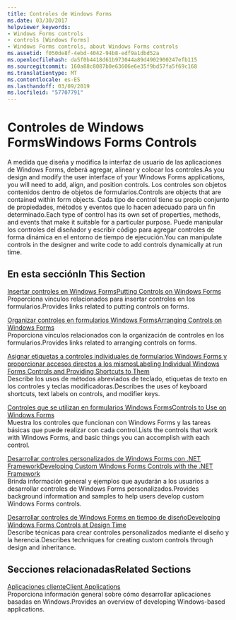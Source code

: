 ```yaml
---
title: Controles de Windows Forms
ms.date: 03/30/2017
helpviewer_keywords:
- Windows Forms controls
- controls [Windows Forms]
- Windows Forms controls, about Windows Forms controls
ms.assetid: f050de8f-4ebd-4042-94b8-edf9a1dbd52a
ms.openlocfilehash: da5f0b4418d61b973044a89d4902900247efb115
ms.sourcegitcommit: 160a88c8087b0e63606e6e35f9bd57fa5f69c168
ms.translationtype: MT
ms.contentlocale: es-ES
ms.lasthandoff: 03/09/2019
ms.locfileid: "57707791"
---
```

# <a name="windows-forms-controls"></a><span data-ttu-id="5e607-102">Controles de Windows Forms</span><span class="sxs-lookup"><span data-stu-id="5e607-102">Windows Forms Controls</span></span>
<span data-ttu-id="5e607-103">A medida que diseña y modifica la interfaz de usuario de las aplicaciones de Windows Forms, deberá agregar, alinear y colocar los controles.</span><span class="sxs-lookup"><span data-stu-id="5e607-103">As you design and modify the user interface of your Windows Forms applications, you will need to add, align, and position controls.</span></span> <span data-ttu-id="5e607-104">Los controles son objetos contenidos dentro de objetos de formularios.</span><span class="sxs-lookup"><span data-stu-id="5e607-104">Controls are objects that are contained within form objects.</span></span> <span data-ttu-id="5e607-105">Cada tipo de control tiene su propio conjunto de propiedades, métodos y eventos que lo hacen adecuado para un fin determinado.</span><span class="sxs-lookup"><span data-stu-id="5e607-105">Each type of control has its own set of properties, methods, and events that make it suitable for a particular purpose.</span></span> <span data-ttu-id="5e607-106">Puede manipular los controles del diseñador y escribir código para agregar controles de forma dinámica en el entorno de tiempo de ejecución.</span><span class="sxs-lookup"><span data-stu-id="5e607-106">You can manipulate controls in the designer and write code to add controls dynamically at run time.</span></span>  
  
## <a name="in-this-section"></a><span data-ttu-id="5e607-107">En esta sección</span><span class="sxs-lookup"><span data-stu-id="5e607-107">In This Section</span></span>  
 [<span data-ttu-id="5e607-108">Insertar controles en Windows Forms</span><span class="sxs-lookup"><span data-stu-id="5e607-108">Putting Controls on Windows Forms</span></span>](putting-controls-on-windows-forms.md)  
 <span data-ttu-id="5e607-109">Proporciona vínculos relacionados para insertar controles en los formularios.</span><span class="sxs-lookup"><span data-stu-id="5e607-109">Provides links related to putting controls on forms.</span></span>  
  
 [<span data-ttu-id="5e607-110">Organizar controles en formularios Windows Forms</span><span class="sxs-lookup"><span data-stu-id="5e607-110">Arranging Controls on Windows Forms</span></span>](arranging-controls-on-windows-forms.md)  
 <span data-ttu-id="5e607-111">Proporciona vínculos relacionados con la organización de controles en los formularios.</span><span class="sxs-lookup"><span data-stu-id="5e607-111">Provides links related to arranging controls on forms.</span></span>  
  
 [<span data-ttu-id="5e607-112">Asignar etiquetas a controles individuales de formularios Windows Forms y proporcionar accesos directos a los mismos</span><span class="sxs-lookup"><span data-stu-id="5e607-112">Labeling Individual Windows Forms Controls and Providing Shortcuts to Them</span></span>](labeling-individual-windows-forms-controls-and-providing-shortcuts-to-them.md)  
 <span data-ttu-id="5e607-113">Describe los usos de métodos abreviados de teclado, etiquetas de texto en los controles y teclas modificadoras.</span><span class="sxs-lookup"><span data-stu-id="5e607-113">Describes the uses of keyboard shortcuts, text labels on controls, and modifier keys.</span></span>  
  
 [<span data-ttu-id="5e607-114">Controles que se utilizan en formularios Windows Forms</span><span class="sxs-lookup"><span data-stu-id="5e607-114">Controls to Use on Windows Forms</span></span>](controls-to-use-on-windows-forms.md)  
 <span data-ttu-id="5e607-115">Muestra los controles que funcionan con Windows Forms y las tareas básicas que puede realizar con cada control.</span><span class="sxs-lookup"><span data-stu-id="5e607-115">Lists the controls that work with Windows Forms, and basic things you can accomplish with each control.</span></span>  
  
 [<span data-ttu-id="5e607-116">Desarrollar controles personalizados de Windows Forms con .NET Framework</span><span class="sxs-lookup"><span data-stu-id="5e607-116">Developing Custom Windows Forms Controls with the .NET Framework</span></span>](developing-custom-windows-forms-controls.md)  
 <span data-ttu-id="5e607-117">Brinda información general y ejemplos que ayudarán a los usuarios a desarrollar controles de Windows Forms personalizados.</span><span class="sxs-lookup"><span data-stu-id="5e607-117">Provides background information and samples to help users develop custom Windows Forms controls.</span></span>  
  
 [<span data-ttu-id="5e607-118">Desarrollar controles de Windows Forms en tiempo de diseño</span><span class="sxs-lookup"><span data-stu-id="5e607-118">Developing Windows Forms Controls at Design Time</span></span>](developing-windows-forms-controls-at-design-time.md)  
 <span data-ttu-id="5e607-119">Describe técnicas para crear controles personalizados mediante el diseño y la herencia.</span><span class="sxs-lookup"><span data-stu-id="5e607-119">Describes techniques for creating custom controls through design and inheritance.</span></span>  
  
## <a name="related-sections"></a><span data-ttu-id="5e607-120">Secciones relacionadas</span><span class="sxs-lookup"><span data-stu-id="5e607-120">Related Sections</span></span>  
 [<span data-ttu-id="5e607-121">Aplicaciones cliente</span><span class="sxs-lookup"><span data-stu-id="5e607-121">Client Applications</span></span>](../../develop-client-apps.md)  
 <span data-ttu-id="5e607-122">Proporciona información general sobre cómo desarrollar aplicaciones basadas en Windows.</span><span class="sxs-lookup"><span data-stu-id="5e607-122">Provides an overview of developing Windows-based applications.</span></span>  
  
